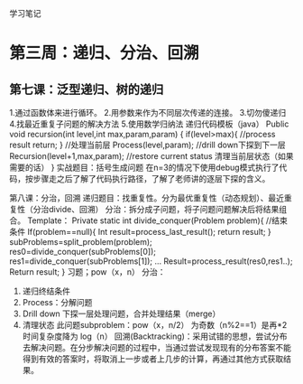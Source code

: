 学习笔记
# 第三周：递归、分治、回溯
## 第七课：泛型递归、树的递归
1.通过函数体来进行循环。
2.用参数来作为不同层次传递的连接。
3.切勿傻递归
4.找最近重复子问题的解决方法
5.使用数学归纳法
递归代码模板（java）
Public void recursion(int level,int max,param,param)
{
	if(level>max){
		//process result
		return;
}
//处理当前层
Process(level,param);
//drill down下探到下一层
Recursion(level+1,max,param);
//restore current status 清理当前层状态（如果需要的话）
}
实战题目：括号生成问题
在n=3的情况下使用debug模式执行了代码，按步骤走之后了解了代码执行路径，了解了老师讲的逐层下探的含义。


第八课：分治，回溯
递归题目：找重复性。分为最优重复性（动态规划）、最近重复性（分治divide、回溯）
分治：拆分成子问题，将子问题问题解决后将结果组合。
Template：
Private static int divide_conquer(Problem problem){
//结束条件
	If(problem==null){
	Int result=process_last_result();
	return result;
}
subProblems=split_problem(problem);
res0=divide_conquer(subProblems[0]);
res1=divide_conquer(subProblems[1]);
…
Result=process_result(res0,res1..);
Return result;
}
习题；pow（x，n）
分治：
1.	递归终结条件
2.	Process：分解问题
3.	Drill down 下探一层处理问题，合并处理结果（merge）
4.	清理状态
此问题subproblem：pow（x，n/2） 为奇数（n%2==1）是再*2 时间复杂度降为 log（n）
回溯(Backtracking)：采用试错的思想，尝试分布去解决问题。在分步解决问题的过程中，当通过尝试发现现有的分布答案不能得到有效的答案时，将取消上一步或者上几步的计算，再通过其他方式获取结果。

